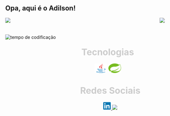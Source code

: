 ## Opa, aqui é o Adilson!

<div>
  <img height="180em" src="https://github-readme-stats.vercel.app/api?username=Adilson-Claro&show_icons=true&theme=dark&include_all_commits=true&count_private=true&bg_color=0d1117&text_color=ffffff&border_color=cccccc"/>
  <img align="right" height="180em" src="https://github-readme-stats.vercel.app/api/top-langs/?username=Adilson-Claro&layout=compact&langs_count=16&theme=dark&bg_color=0d1117&text_color=ffffff&border_color=cccccc"/>
</div>
<br>

<div align="center"> 
  <div style="display: inline_block"><br>
    <img align="left" height="250" alt="tempo de codificação" src="code.gif">
    <h1 align="center" style="color: #cccccc;">Tecnologias</h1>
    <img align="center" height="30" width="40" alt="ícone-java" src="https://raw.githubusercontent.com/devicons/devicon/master/icons/java/java-original.svg">
    <img align="center" height="30" width="40" alt="ícone-spring" src="https://raw.githubusercontent.com/devicons/devicon/master/icons/spring/spring-original.svg">
  </div>
    
  
  <h1 align="center" style="color: #cccccc;">Redes Sociais</h1>
    <a href="https://www.linkedin.com/in/adilsonclaro/">
      <img width="25" src="https://github.com/devicons/devicon/raw/master/icons/linkedin/linkedin-original.svg" alt="LinkedIn">
    </a>
    <a href="https://www.instagram.com/adilson_claro/">
      <img width="25" src="https://upload.wikimedia.org/wikipedia/commons/a/a5/Instagram_icon.png">
    </a>
</div>






